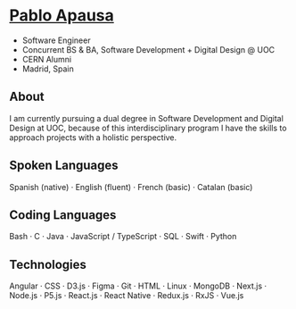 # <a href="https://apausa.dev" target="_blank" rel="noreferrer">Pablo Apausa</a>

- Software Engineer
- Concurrent BS & BA, Software Development + Digital Design @ UOC
- CERN Alumni
- Madrid, Spain

## About 

I am currently pursuing a dual degree in Software Development and Digital Design at UOC, because of this interdisciplinary program I have the skills to approach projects with a holistic perspective.

## Spoken Languages

Spanish  (native) · English (fluent) · French (basic) · Catalan (basic)

## Coding Languages

Bash · C · Java · JavaScript / TypeScript · SQL · Swift · Python

## Technologies

Angular · CSS · D3.js · Figma · Git · HTML · Linux · MongoDB · Next.js · Node.js · P5.js · React.js · React Native · Redux.js · RxJS · Vue.js 

